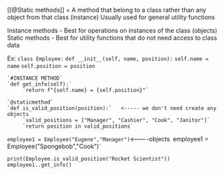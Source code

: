 [[@Static methods]] = A method that belong to a class rather than any object from that class (instance) 
Usually used for general utility functions

Instance methods - Best for operations on instances of the class (objects)
Static methods - Best for utility functions that do not need access to class data

Ex:
`class Employee:` 
	`def __init__(self, name, position):` 
		`self.name = name`
		 `self.position = position`
		 
	`#INSTANCE METHOD`  
	`def get_info(self):`
		 `return f"{self.name} = {self.position}"`
		 
	`@staticmethod` 
	`def is_valid_position(position):`   <----- we don't need create any objects
		 `valid_positions = ["Manager", "Cashier", "Cook", "Janitor"]` 
		 `return position in valid_positions` 

`employee1 = Employee("Eugene","Manager")`<----objects`
`employee1 = Employee("Spongebob","Cook")`

`print(Employee.is_valid_position("Rocket Scientist"))`
`employee1..get_info()`
